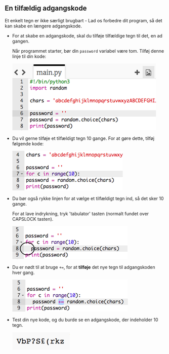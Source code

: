## En tilfældig adgangskode

Et enkelt tegn er ikke særligt brugbart - Lad os forbedre dit program, så det kan skabe en længere adgangskode.



+ For at skabe en adgangskode, skal du tilføje tilfældige tegn til det, en ad gangen.

	Når programmet starter, bør din `password` variabel være tom. Tilføj denne linje til din kode:

	![screenshot](images/passwords-empty.png)

+ Du vil gerne tilføje et tilfældigt tegn 10 gange. For at gøre dette, tilføj følgende kode:

	![screenshot](images/passwords-repeat.png)

+ Du bør også rykke linjen for at vælge et tilfældigt tegn ind, så det sker 10 gange.

	For at lave indrykning, tryk 'tabulator' tasten (normalt fundet over CAPSLOCK tasten).

	![screenshot](images/passwords-indent.png)

+ Du er nødt til at bruge `+=`, for at __tilføje__ det nye tegn til adgangskoden hver gang.

	![screenshot](images/passwords-add.png)

+ Test din nye kode, og du burde se en adgangskode, der indeholder 10 tegn.

	![screenshot](images/passwords-10-test.png)



